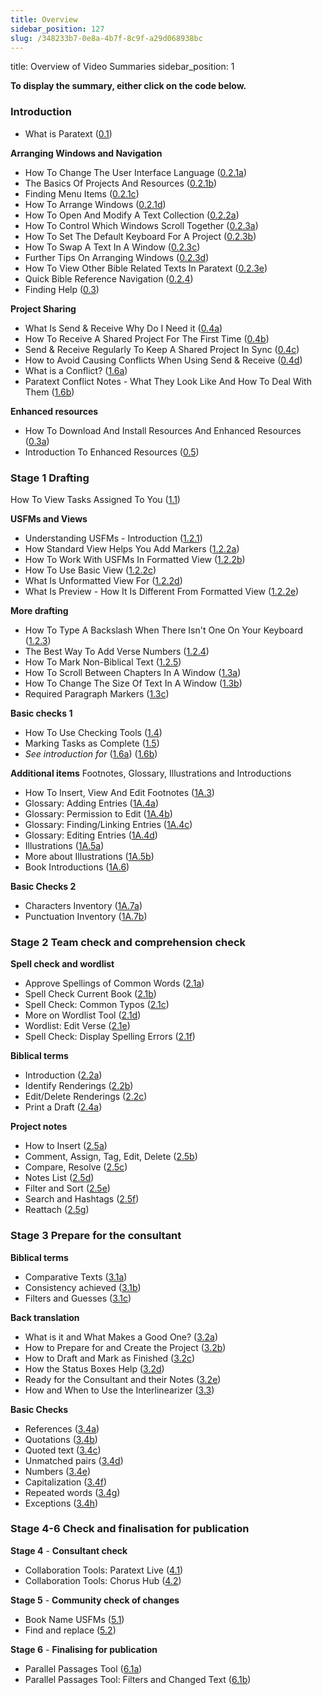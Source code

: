 ```yaml
---
title: Overview
sidebar_position: 127
slug: /348233b7-0e8a-4b7f-8c9f-a29d068938bc
---
```




title: Overview of Video Summaries
sidebar_position: 1


**To display the summary, either click on the code below.**


### Introduction

- What is Paratext ([0.1](file:///C:/Users/jjpdq/Documents/paratextmanual/versioned_docs/version-9.3/Video-summaries/01-Introduction/0.1.md))

**Arranging Windows and Navigation**

- How To Change The User Interface Language ([0.2.1a](file:///C:/Users/jjpdq/Documents/paratextmanual/versioned_docs/version-9.3/Video-summaries/01-Introduction/0.2.Navigation/0.2.1a.md))
- The Basics Of Projects And Resources ([0.2.1b](file:///C:/Users/jjpdq/Documents/paratextmanual/versioned_docs/version-9.3/Video-summaries/01-Introduction/0.2.Navigation/0.2.1b.md))
- Finding Menu Items ([0.2.1c](file:///C:/Users/jjpdq/Documents/paratextmanual/versioned_docs/version-9.3/Video-summaries/01-Introduction/0.2.Navigation/0.2.1c.md))
- How To Arrange Windows ([0.2.1d](file:///C:/Users/jjpdq/Documents/paratextmanual/versioned_docs/version-9.3/Video-summaries/01-Introduction/0.2.Navigation/0.2.1d.md))
- How To Open And Modify A Text Collection ([0.2.2a](file:///C:/Users/jjpdq/Documents/paratextmanual/versioned_docs/version-9.3/Video-summaries/01-Introduction/0.2.Navigation/0.2.2a.md))
- How To Control Which Windows Scroll Together ([0.2.3a](file:///C:/Users/jjpdq/Documents/paratextmanual/versioned_docs/version-9.3/Video-summaries/01-Introduction/0.2.Navigation/0.2.3a.md))
- How To Set The Default Keyboard For A Project ([0.2.3b](file:///C:/Users/jjpdq/Documents/paratextmanual/versioned_docs/version-9.3/Video-summaries/01-Introduction/0.2.Navigation/0.2.3b.md))
- How To Swap A Text In A Window ([0.2.3c](file:///C:/Users/jjpdq/Documents/paratextmanual/versioned_docs/version-9.3/Video-summaries/01-Introduction/0.2.Navigation/0.2.3c.md))
- Further Tips On Arranging Windows ([0.2.3d](file:///C:/Users/jjpdq/Documents/paratextmanual/versioned_docs/version-9.3/Video-summaries/01-Introduction/0.2.Navigation/0.2.3d.md))
- How To View Other Bible Related Texts In Paratext ([0.2.3e](file:///C:/Users/jjpdq/Documents/paratextmanual/versioned_docs/version-9.3/Video-summaries/01-Introduction/0.2.Navigation/0.2.3e.md))
- Quick Bible Reference Navigation ([0.2.4](file:///C:/Users/jjpdq/Documents/paratextmanual/versioned_docs/version-9.3/Video-summaries/01-Introduction/0.2.Navigation/0.2.4.md))
- Finding Help ([0.3](file:///C:/Users/jjpdq/Documents/paratextmanual/versioned_docs/version-9.3/Video-summaries/01-Introduction/0.2.Navigation/0.3.md))

**Project Sharing**

- What Is Send & Receive Why Do I Need it ([0.4a](file:///C:/Users/jjpdq/Documents/paratextmanual/versioned_docs/version-9.3/Video-summaries/01-Introduction/0.4.Project-sharing/0.4a.md))
- How To Receive A Shared Project For The First Time ([0.4b](file:///C:/Users/jjpdq/Documents/paratextmanual/versioned_docs/version-9.3/Video-summaries/01-Introduction/0.4.Project-sharing/0.4b.md))
- Send & Receive Regularly To Keep A Shared Project In Sync ([0.4c](file:///C:/Users/jjpdq/Documents/paratextmanual/versioned_docs/version-9.3/Video-summaries/01-Introduction/0.4.Project-sharing/0.4c.md))
- How to Avoid Causing Conflicts When Using Send & Receive ([0.4d](file:///C:/Users/jjpdq/Documents/paratextmanual/versioned_docs/version-9.3/Video-summaries/01-Introduction/0.4.Project-sharing/0.4d.md))
- What is a Conflict? ([1.6a](file:///C:/Users/jjpdq/Documents/paratextmanual/versioned_docs/version-9.3/Video-summaries/01-Introduction/0.4.Project-sharing/1.6a.md))
- Paratext Conflict Notes - What They Look Like And How To Deal With Them ([1.6b](file:///C:/Users/jjpdq/Documents/paratextmanual/versioned_docs/version-9.3/Video-summaries/01-Introduction/0.4.Project-sharing/1.6b.md))

**Enhanced resources**

- How To Download And Install Resources And Enhanced Resources ([0.3a](file:///C:/Users/jjpdq/Documents/paratextmanual/versioned_docs/version-9.3/Video-summaries/01-Introduction/0.5.Enhanced-resources/0.3a.md))
- Introduction To Enhanced Resources ([0.5](file:///C:/Users/jjpdq/Documents/paratextmanual/versioned_docs/version-9.3/Video-summaries/01-Introduction/0.5.Enhanced-resources/0.5.md))

### Stage 1 Drafting


How To View Tasks Assigned To You ([1.1](file:///C:/Users/jjpdq/Documents/paratextmanual/versioned_docs/version-9.3/Video-summaries/02-Stage-1/1.Drafting-editing/1.1.md))


**USFMs and Views**

- Understanding USFMs - Introduction ([1.2.1](file:///C:/Users/jjpdq/Documents/paratextmanual/versioned_docs/version-9.3/Video-summaries/02-Stage-1/2.USFM/1.2.1.md))
- How Standard View Helps You Add Markers ([1.2.2a](file:///C:/Users/jjpdq/Documents/paratextmanual/versioned_docs/version-9.3/Video-summaries/02-Stage-1/2.USFM/1.2.2a.md))
- How To Work With USFMs In Formatted View ([1.2.2b](file:///C:/Users/jjpdq/Documents/paratextmanual/versioned_docs/version-9.3/Video-summaries/02-Stage-1/2.USFM/1.2.2b.md))
- How To Use Basic View ([1.2.2c](file:///C:/Users/jjpdq/Documents/paratextmanual/versioned_docs/version-9.3/Video-summaries/02-Stage-1/2.USFM/1.2.2c.md))
- What Is Unformatted View For ([1.2.2d](file:///C:/Users/jjpdq/Documents/paratextmanual/versioned_docs/version-9.3/Video-summaries/02-Stage-1/2.USFM/1.2.2d.md))
- What Is Preview - How It Is Different From Formatted View ([1.2.2e](file:///C:/Users/jjpdq/Documents/paratextmanual/versioned_docs/version-9.3/Video-summaries/02-Stage-1/2.USFM/1.2.2e.md))

**More drafting**

- How To Type A Backslash When There Isn't One On Your Keyboard ([1.2.3](file:///C:/Users/jjpdq/Documents/paratextmanual/versioned_docs/version-9.3/Video-summaries/02-Stage-1/1.Drafting-editing/1.2.3.md))
- The Best Way To Add Verse Numbers ([1.2.4](file:///C:/Users/jjpdq/Documents/paratextmanual/versioned_docs/version-9.3/Video-summaries/02-Stage-1/1.Drafting-editing/1.2.4.md))
- How To Mark Non-Biblical Text ([1.2.5](file:///C:/Users/jjpdq/Documents/paratextmanual/versioned_docs/version-9.3/Video-summaries/02-Stage-1/1.Drafting-editing/1.2.5.md))
- How To Scroll Between Chapters In A Window ([1.3a](file:///C:/Users/jjpdq/Documents/paratextmanual/versioned_docs/version-9.3/Video-summaries/02-Stage-1/1.Drafting-editing/1.3a.md))
- How To Change The Size Of Text In A Window ([1.3b](file:///C:/Users/jjpdq/Documents/paratextmanual/versioned_docs/version-9.3/Video-summaries/02-Stage-1/1.Drafting-editing/1.3b.md))
- Required Paragraph Markers ([1.3c](file:///C:/Users/jjpdq/Documents/paratextmanual/versioned_docs/version-9.3/Video-summaries/02-Stage-1/1.Drafting-editing/1.3c.md))

**Basic checks 1**

- How To Use Checking Tools ([1.4](file:///C:/Users/jjpdq/Documents/paratextmanual/versioned_docs/version-9.3/Video-summaries/02-Stage-1/4.Basic-checks/1.4.md))
- Marking Tasks as Complete ([1.5](file:///C:/Users/jjpdq/Documents/paratextmanual/versioned_docs/version-9.3/Video-summaries/02-Stage-1/4.Basic-checks/1.5.md))
- _See introduction for_ ([1.6a](file:///C:/Users/jjpdq/Documents/paratextmanual/versioned_docs/version-9.3/Video-summaries/01-Introduction/0.4.Project-sharing/1.6a.md)) ([1.6b](file:///C:/Users/jjpdq/Documents/paratextmanual/versioned_docs/version-9.3/Video-summaries/01-Introduction/0.4.Project-sharing/1.6b.md))

**Additional items**
Footnotes, Glossary, Illustrations and Introductions

- How To Insert, View And Edit Footnotes ([1A.3](file:///C:/Users/jjpdq/Documents/paratextmanual/versioned_docs/version-9.3/Video-summaries/02-Stage-1/5.Additional/1A.3.md))
- Glossary: Adding Entries ([1A.4a](file:///C:/Users/jjpdq/Documents/paratextmanual/versioned_docs/version-9.3/Video-summaries/02-Stage-1/5.Additional/1A.4a.md))
- Glossary: Permission to Edit ([1A.4b](file:///C:/Users/jjpdq/Documents/paratextmanual/versioned_docs/version-9.3/Video-summaries/02-Stage-1/5.Additional/1A.4b.md))
- Glossary: Finding/Linking Entries ([1A.4c](file:///C:/Users/jjpdq/Documents/paratextmanual/versioned_docs/version-9.3/Video-summaries/02-Stage-1/5.Additional/1A.4c.md))
- Glossary: Editing Entries ([1A.4d](file:///C:/Users/jjpdq/Documents/paratextmanual/versioned_docs/version-9.3/Video-summaries/02-Stage-1/5.Additional/1A.4d.md))
- Illustrations ([1A.5a](file:///C:/Users/jjpdq/Documents/paratextmanual/versioned_docs/version-9.3/Video-summaries/02-Stage-1/5.Additional/1A.5a.md))
- More about Illustrations ([1A.5b](file:///C:/Users/jjpdq/Documents/paratextmanual/versioned_docs/version-9.3/Video-summaries/02-Stage-1/5.Additional/1A.5b.md))
- Book Introductions ([1A.6](file:///C:/Users/jjpdq/Documents/paratextmanual/versioned_docs/version-9.3/Video-summaries/02-Stage-1/5.Additional/1A.6.md))

**Basic Checks 2**

- Characters Inventory ([1A.7a](file:///C:/Users/jjpdq/Documents/paratextmanual/versioned_docs/version-9.3/Video-summaries/02-Stage-1/4.Basic-checks/1A.7a.md))
- Punctuation Inventory ([1A.7b](file:///C:/Users/jjpdq/Documents/paratextmanual/versioned_docs/version-9.3/Video-summaries/02-Stage-1/4.Basic-checks/1A.7b.md))

### Stage 2 Team check and comprehension check


**Spell check and wordlist**

- Approve Spellings of Common Words ([2.1a](file:///C:/Users/jjpdq/Documents/paratextmanual/versioned_docs/version-9.3/Video-summaries/03-Stage-2/2.1.Spell-check-wordlist/2.1a.md))
- Spell Check Current Book ([2.1b](file:///C:/Users/jjpdq/Documents/paratextmanual/versioned_docs/version-9.3/Video-summaries/03-Stage-2/2.1.Spell-check-wordlist/2.1b.md))
- Spell Check: Common Typos ([2.1c](file:///C:/Users/jjpdq/Documents/paratextmanual/versioned_docs/version-9.3/Video-summaries/03-Stage-2/2.1.Spell-check-wordlist/2.1c.md))
- More on Wordlist Tool ([2.1d](file:///C:/Users/jjpdq/Documents/paratextmanual/versioned_docs/version-9.3/Video-summaries/03-Stage-2/2.1.Spell-check-wordlist/2.1d.md))
- Wordlist: Edit Verse ([2.1e](file:///C:/Users/jjpdq/Documents/paratextmanual/versioned_docs/version-9.3/Video-summaries/03-Stage-2/2.1.Spell-check-wordlist/2.1e.md))
- Spell Check: Display Spelling Errors ([2.1f](file:///C:/Users/jjpdq/Documents/paratextmanual/versioned_docs/version-9.3/Video-summaries/03-Stage-2/2.1.Spell-check-wordlist/2.1f.md))

**Biblical terms**

- Introduction ([2.2a](file:///C:/Users/jjpdq/Documents/paratextmanual/versioned_docs/version-9.3/Video-summaries/03-Stage-2/2.2.Biblical-terms/2.2a.md))
- Identify Renderings ([2.2b](file:///C:/Users/jjpdq/Documents/paratextmanual/versioned_docs/version-9.3/Video-summaries/03-Stage-2/2.2.Biblical-terms/2.2b.md))
- Edit/Delete Renderings ([2.2c](file:///C:/Users/jjpdq/Documents/paratextmanual/versioned_docs/version-9.3/Video-summaries/03-Stage-2/2.2.Biblical-terms/2.2c.md))
- Print a Draft ([2.4a](file:///C:/Users/jjpdq/Documents/paratextmanual/versioned_docs/version-9.3/Video-summaries/03-Stage-2/2.4a.md))

**Project notes**

- How to Insert ([2.5a](file:///C:/Users/jjpdq/Documents/paratextmanual/versioned_docs/version-9.3/Video-summaries/03-Stage-2/2.5.Project-notes/2.5a.md))
- Comment, Assign, Tag, Edit, Delete ([2.5b](file:///C:/Users/jjpdq/Documents/paratextmanual/versioned_docs/version-9.3/Video-summaries/03-Stage-2/2.5.Project-notes/2.5b.md))
- Compare, Resolve ([2.5c](file:///C:/Users/jjpdq/Documents/paratextmanual/versioned_docs/version-9.3/Video-summaries/03-Stage-2/2.5.Project-notes/2.5c.md))
- Notes List ([2.5d](file:///C:/Users/jjpdq/Documents/paratextmanual/versioned_docs/version-9.3/Video-summaries/03-Stage-2/2.5.Project-notes/2.5d.md))
- Filter and Sort ([2.5e](file:///C:/Users/jjpdq/Documents/paratextmanual/versioned_docs/version-9.3/Video-summaries/03-Stage-2/2.5.Project-notes/2.5e.md))
- Search and Hashtags ([2.5f](file:///C:/Users/jjpdq/Documents/paratextmanual/versioned_docs/version-9.3/Video-summaries/03-Stage-2/2.5.Project-notes/2.5f.md))
- Reattach ([2.5g](file:///C:/Users/jjpdq/Documents/paratextmanual/versioned_docs/version-9.3/Video-summaries/03-Stage-2/2.5.Project-notes/2.5g.md))

### Stage 3 Prepare for the consultant


**Biblical terms**

- Comparative Texts ([3.1a](file:///C:/Users/jjpdq/Documents/paratextmanual/versioned_docs/version-9.3/Video-summaries/04-Stage-3/3.1.Biblical-terms/3.1a.md))
- Consistency achieved ([3.1b](file:///C:/Users/jjpdq/Documents/paratextmanual/versioned_docs/version-9.3/Video-summaries/04-Stage-3/3.1.Biblical-terms/3.1b.md))
- Filters and Guesses ([3.1c](file:///C:/Users/jjpdq/Documents/paratextmanual/versioned_docs/version-9.3/Video-summaries/04-Stage-3/3.1.Biblical-terms/3.1c.md))

**Back translation**

- What is it and What Makes a Good One? ([3.2a](file:///C:/Users/jjpdq/Documents/paratextmanual/versioned_docs/version-9.3/Video-summaries/04-Stage-3/3.2.Back-translation/3.2a.md))
- How to Prepare for and Create the Project ([3.2b](file:///C:/Users/jjpdq/Documents/paratextmanual/versioned_docs/version-9.3/Video-summaries/04-Stage-3/3.2.Back-translation/3.2b.md))
- How to Draft and Mark as Finished ([3.2c](file:///C:/Users/jjpdq/Documents/paratextmanual/versioned_docs/version-9.3/Video-summaries/04-Stage-3/3.2.Back-translation/3.2c.md))
- How the Status Boxes Help ([3.2d](file:///C:/Users/jjpdq/Documents/paratextmanual/versioned_docs/version-9.3/Video-summaries/04-Stage-3/3.2.Back-translation/3.2d.md))
- Ready for the Consultant and their Notes ([3.2e](file:///C:/Users/jjpdq/Documents/paratextmanual/versioned_docs/version-9.3/Video-summaries/04-Stage-3/3.2.Back-translation/3.2e.md))
- How and When to Use the Interlinearizer ([3.3](file:///C:/Users/jjpdq/Documents/paratextmanual/versioned_docs/version-9.3/Video-summaries/04-Stage-3/3.3.Custom-interlinears/3.3.md))

**Basic Checks**

- References ([3.4a](file:///C:/Users/jjpdq/Documents/paratextmanual/versioned_docs/version-9.3/Video-summaries/04-Stage-3/3.4.Checks/3.4a.md))
- Quotations ([3.4b](file:///C:/Users/jjpdq/Documents/paratextmanual/versioned_docs/version-9.3/Video-summaries/04-Stage-3/3.4.Checks/3.4b.md))
- Quoted text ([3.4c](file:///C:/Users/jjpdq/Documents/paratextmanual/versioned_docs/version-9.3/Video-summaries/04-Stage-3/3.4.Checks/3.4c.md))
- Unmatched pairs ([3.4d](file:///C:/Users/jjpdq/Documents/paratextmanual/versioned_docs/version-9.3/Video-summaries/04-Stage-3/3.4.Checks/3.4d.md))
- Numbers ([3.4e](file:///C:/Users/jjpdq/Documents/paratextmanual/versioned_docs/version-9.3/Video-summaries/04-Stage-3/3.4.Checks/3.4e.md))
- Capitalization ([3.4f](file:///C:/Users/jjpdq/Documents/paratextmanual/versioned_docs/version-9.3/Video-summaries/04-Stage-3/3.4.Checks/3.4f.md))
- Repeated words ([3.4g](file:///C:/Users/jjpdq/Documents/paratextmanual/versioned_docs/version-9.3/Video-summaries/04-Stage-3/3.4.Checks/3.4g.md))
- Exceptions ([3.4h](file:///C:/Users/jjpdq/Documents/paratextmanual/versioned_docs/version-9.3/Video-summaries/04-Stage-3/3.4.Checks/3.4h.md))

### Stage 4-6 Check and finalisation for publication


**Stage 4** - **Consultant check**

- Collaboration Tools: Paratext Live ([4.1](file:///C:/Users/jjpdq/Documents/paratextmanual/versioned_docs/version-9.3/Video-summaries/05-Stage-4/4.1.md))
- Collaboration Tools: Chorus Hub ([4.2](file:///C:/Users/jjpdq/Documents/paratextmanual/versioned_docs/version-9.3/Video-summaries/05-Stage-4/4.2.md))

**Stage 5** - **Community check of changes**

- Book Name USFMs ([5.1](file:///C:/Users/jjpdq/Documents/paratextmanual/versioned_docs/version-9.3/Video-summaries/06-Stage-5/5.1.md))
- Find and replace ([5.2](file:///C:/Users/jjpdq/Documents/paratextmanual/versioned_docs/version-9.3/Video-summaries/06-Stage-5/5.2.md))

**Stage 6** - **Finalising for publication**

- Parallel Passages Tool ([6.1a](file:///C:/Users/jjpdq/Documents/paratextmanual/versioned_docs/version-9.3/Video-summaries/07-Stage-6/6.1a.md))
- Parallel Passages Tool: Filters and Changed Text ([6.1b](file:///C:/Users/jjpdq/Documents/paratextmanual/versioned_docs/version-9.3/Video-summaries/07-Stage-6/6.1b.md))
